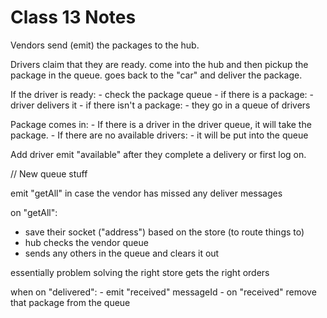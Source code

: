 # Class 13 Notes

Vendors send (emit) the packages to the hub.

Drivers claim that they are ready. come into the hub and then pickup the package in the queue. goes back to the "car" and deliver the package. 

If the driver is ready:
    - check the package queue
    - if there is a package:
      - driver delivers it
    - if there isn't a package:
      - they go in a queue of drivers

Package comes in:
    - If there is a driver in the driver queue, it will take the package.
    - If there are no available drivers:
      - it will be put into the queue

Add driver emit "available" after they complete a delivery or first log on. 

// New queue stuff

emit "getAll" in case the vendor has missed any deliver messages

on "getAll":
 - save their socket ("address") based on the store (to route things to)
 - hub checks the vendor queue
 - sends any others in the queue and clears it out

essentially problem solving the right store gets the right orders

when on "delivered":
    - emit "received" messageId
      - on "received" remove that package from the queue